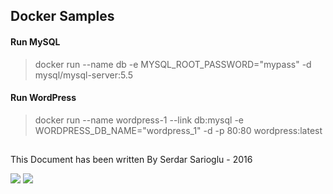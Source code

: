## Docker Samples

#### Run MySQL
>docker run --name db -e MYSQL_ROOT_PASSWORD="mypass" -d mysql/mysql-server:5.5

#### Run WordPress
>docker run --name wordpress-1 --link db:mysql -e WORDPRESS_DB_NAME="wordpress_1" -d -p 80:80 wordpress:latest

## 

This Document has been written By Serdar Sarioglu - 2016

<a href="https://mysystem.org" title="Mysystem.org"><img src="https://img.shields.io/website-up-down-green-red/http/shields.io.svg?label=Visit%20mysystem.org"></a>
<a href="https://www.paypal.me/ssarioglu" title="Support project"><img src="https://img.shields.io/badge/Donate%20me-paypal-brightgreen.svg"></a>

